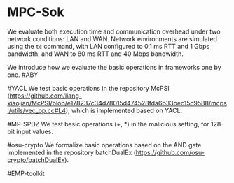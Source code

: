 # MPC-Sok
We evaluate both execution time and communication overhead under two network conditions: LAN and WAN. Network environments are simulated using the $\mathtt{tc}$ command, with LAN configured to 0.1 ms RTT and 1 Gbps bandwidth, and WAN to 80 ms RTT and 40 Mbps bandwidth.

We introduce how we evaluate the basic operations in frameworks one by one.
#ABY

#YACL
We test basic operations in the repository McPSI (https://github.com/liang-xiaojian/McPSI/blob/e178237c34d78015d474528fda6b33bec15c9588/mcpsi/utils/vec_op.cc#L4), which is implemented based on YACL. 

#MP-SPDZ
We test basic operations (+, *) in the malicious setting, for 128-bit input values.

#osu-crypto
We formalize basic operations based on the AND gate implemented in the repository batchDualEx (https://github.com/osu-crypto/batchDualEx).

#EMP-toolkit
